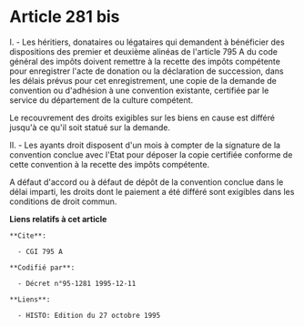 # Article 281 bis

I. - Les héritiers, donataires ou légataires qui demandent à bénéficier des dispositions des premier et deuxième alinéas de
l'article 795 A du code général des impôts doivent remettre à la recette des impôts compétente pour enregistrer l'acte de
donation ou la déclaration de succession, dans les délais prévus pour cet enregistrement, une copie de la demande de
convention ou d'adhésion à une convention existante, certifiée par le service du département de la culture compétent.

Le recouvrement des droits exigibles sur les biens en cause est différé jusqu'à ce qu'il soit statué sur la demande.

II. - Les ayants droit disposent d'un mois à compter de la signature de la convention conclue avec l'Etat pour déposer la
copie certifiée conforme de cette convention à la recette des impôts compétente.

A défaut d'accord ou à défaut de dépôt de la convention conclue dans le délai imparti, les droits dont le paiement a été
différé sont exigibles dans les conditions de droit commun.

**Liens relatifs à cet article**

	**Cite**:

	  - CGI 795 A

	**Codifié par**:

	  - Décret n°95-1281 1995-12-11

	**Liens**:

	  - HISTO: Edition du 27 octobre 1995
